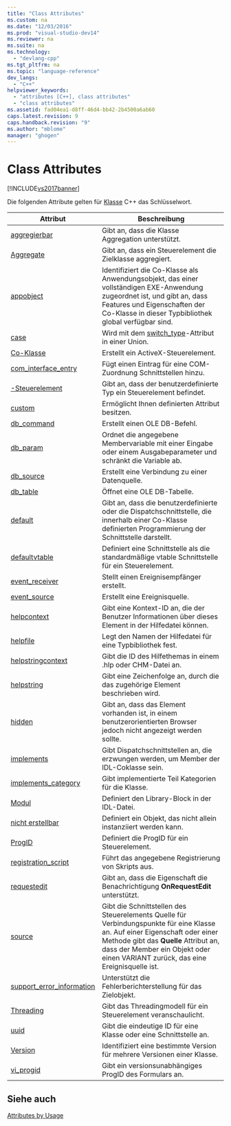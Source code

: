 ```yaml
---
title: "Class Attributes"
ms.custom: na
ms.date: "12/03/2016"
ms.prod: "visual-studio-dev14"
ms.reviewer: na
ms.suite: na
ms.technology: 
  - "devlang-cpp"
ms.tgt_pltfrm: na
ms.topic: "language-reference"
dev_langs: 
  - "C++"
helpviewer_keywords: 
  - "attributes [C++], class attributes"
  - "class attributes"
ms.assetid: fad04ea1-d8ff-46d4-bb42-2b4500a6ab60
caps.latest.revision: 9
caps.handback.revision: "9"
ms.author: "mblome"
manager: "ghogen"
---
```

# Class Attributes
[!INCLUDE[vs2017banner](../assembler/inline/includes/vs2017banner.md)]

Die folgenden Attribute gelten für [Klasse](../cpp/class-cpp.md) C\+\+ das Schlüsselwort.  
  
|Attribut|Beschreibung|  
|--------------|------------------|  
|[aggregierbar](../windows/aggregatable.md)|Gibt an, dass die Klasse Aggregation unterstützt.|  
|[Aggregate](../windows/aggregates.md)|Gibt an, dass ein Steuerelement die Zielklasse aggregiert.|  
|[appobject](../windows/appobject.md)|Identifiziert die Co\-Klasse als Anwendungsobjekt, das einer vollständigen EXE\-Anwendung zugeordnet ist, und gibt an, dass Features und Eigenschaften der Co\-Klasse in dieser Typbibliothek global verfügbar sind.|  
|[case](../windows/case-cpp.md)|Wird mit dem [switch\_type](../windows/switch-type.md)\-Attribut in einer Union.|  
|[Co\-Klasse](../windows/coclass.md)|Erstellt ein ActiveX\-Steuerelement.|  
|[com\_interface\_entry](../windows/com-interface-entry-cpp.md)|Fügt einen Eintrag für eine COM\-Zuordnung Schnittstellen hinzu.|  
|[\-Steuerelement](../windows/control.md)|Gibt an, dass der benutzerdefinierte Typ ein Steuerelement befindet.|  
|[custom](../windows/custom-cpp.md)|Ermöglicht Ihnen definierten Attribut besitzen.|  
|[db\_command](../windows/db-command.md)|Erstellt einen OLE DB\-Befehl.|  
|[db\_param](../windows/db-param.md)|Ordnet die angegebene Membervariable mit einer Eingabe oder einem Ausgabeparameter und schränkt die Variable ab.|  
|[db\_source](../windows/db-source.md)|Erstellt eine Verbindung zu einer Datenquelle.|  
|[db\_table](../windows/db-table.md)|Öffnet eine OLE DB\-Tabelle.|  
|[default](../windows/default-cpp.md)|Gibt an, dass die benutzerdefinierte oder die Dispatchschnittstelle, die innerhalb einer Co\-Klasse definierten Programmierung der Schnittstelle darstellt.|  
|[defaultvtable](../windows/defaultvtable.md)|Definiert eine Schnittstelle als die standardmäßige vtable Schnittstelle für ein Steuerelement.|  
|[event\_receiver](../windows/event-receiver.md)|Stellt einen Ereignisempfänger erstellt.|  
|[event\_source](../windows/event-source.md)|Erstellt eine Ereignisquelle.|  
|[helpcontext](../windows/helpcontext.md)|Gibt eine Kontext\-ID an, die der Benutzer Informationen über dieses Element in der Hilfedatei können.|  
|[helpfile](../windows/helpfile.md)|Legt den Namen der Hilfedatei für eine Typbibliothek fest.|  
|[helpstringcontext](../windows/helpstringcontext.md)|Gibt die ID des Hilfethemas in einem .hlp oder CHM\-Datei an.|  
|[helpstring](../windows/helpstring.md)|Gibt eine Zeichenfolge an, durch die das zugehörige Element beschrieben wird.|  
|[hidden](../windows/hidden.md)|Gibt an, dass das Element vorhanden ist, in einem benutzerorientierten Browser jedoch nicht angezeigt werden sollte.|  
|[implements](../windows/implements-cpp.md)|Gibt Dispatchschnittstellen an, die erzwungen werden, um Member der IDL\-Coklasse sein.|  
|[implements\_category](../windows/implements-category.md)|Gibt implementierte Teil Kategorien für die Klasse.|  
|[Modul](../windows/module-cpp.md)|Definiert den Library\-Block in der IDL\-Datei.|  
|[nicht erstellbar](../windows/noncreatable.md)|Definiert ein Objekt, das nicht allein instanziiert werden kann.|  
|[ProgID](../windows/progid.md)|Definiert die ProgID für ein Steuerelement.|  
|[registration\_script](../windows/registration-script.md)|Führt das angegebene Registrierung von Skripts aus.|  
|[requestedit](../windows/requestedit.md)|Gibt an, dass die Eigenschaft die Benachrichtigung **OnRequestEdit** unterstützt.|  
|[source](../windows/source-cpp.md)|Gibt die Schnittstellen des Steuerelements Quelle für Verbindungspunkte für eine Klasse an.  Auf einer Eigenschaft oder einer Methode gibt das **Quelle** Attribut an, dass der Member ein Objekt oder einen VARIANT zurück, das eine Ereignisquelle ist.|  
|[support\_error\_information](../windows/support-error-info.md)|Unterstützt die Fehlerberichterstellung für das Zielobjekt.|  
|[Threading](../windows/threading-cpp.md)|Gibt das Threadingmodell für ein Steuerelement veranschaulicht.|  
|[uuid](../windows/uuid-cpp-attributes.md)|Gibt die eindeutige ID für eine Klasse oder eine Schnittstelle an.|  
|[Version](../windows/version-cpp.md)|Identifiziert eine bestimmte Version für mehrere Versionen einer Klasse.|  
|[vi\_progid](../windows/vi-progid.md)|Gibt ein versionsunabhängiges ProgID des Formulars an.|  
  
## Siehe auch  
 [Attributes by Usage](../windows/attributes-by-usage.md)